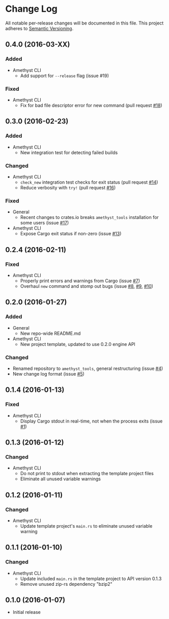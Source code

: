 # Change Log

All notable per-release changes will be documented in this file. This project
adheres to [Semantic Versioning][sv].

[sv]: http://semver.org/

## 0.4.0 (2016-03-XX)

### Added
* Amethyst CLI
  * Add support for `--release` flag (issue #19)

### Fixed
* Amethyst CLI
  * Fix for bad file descriptor error for new command (pull request [#18])

[#18]: https://github.com/amethyst/tools/issues/18
[#19]: https://github.com/amethyst/tools/issues/19

## 0.3.0 (2016-02-23)

### Added
* Amethyst CLI
  * New integration test for detecting failed builds

### Changed
* Amethyst CLI
  * `check_new` integration test checks for exit status (pull request [#14])
  * Reduce verbosity with `try!` (pull request [#16])

[#14]: https://github.com/amethyst/tools/issues/14
[#16]: https://github.com/amethyst/tools/issues/16

### Fixed
* General
  * Recent changes to crates.io breaks `amethyst_tools` installation for some
    users (issue [#17])
* Amethyst CLI
  * Expose Cargo exit status if non-zero (issue [#13])

[#13]: https://github.com/amethyst/tools/issues/13
[#17]: https://github.com/amethyst/tools/issues/17

## 0.2.4 (2016-02-11)

### Fixed
* Amethyst CLI
  * Properly print errors and warnings from Cargo (issue [#7])
  * Overhaul `new` command and stomp out bugs (issue [#8], [#9], [#10])

[#7]: https://github.com/amethyst/tools/issues/7
[#8]: https://github.com/amethyst/tools/issues/8
[#9]: https://github.com/amethyst/tools/issues/9
[#10]: https://github.com/amethyst/tools/issues/10

## 0.2.0 (2016-01-27)

### Added
* General
  * New repo-wide README.md
* Amethyst CLI
  * New project template, updated to use 0.2.0 engine API

### Changed
* Renamed repository to `amethyst_tools`, general restructuring (issue [#4])
* New change log format (issue [#5])

[#4]: https://github.com/amethyst/tools/issues/4
[#5]: https://github.com/amethyst/tools/issues/5

## 0.1.4 (2016-01-13)

### Fixed
* Amethyst CLI
  * Display Cargo stdout in real-time, not when the process exits (issue [#1])

[#1]: https://github.com/amethyst/tools/issues/1

## 0.1.3 (2016-01-12)

### Changed
* Amethyst CLI
  * Do not print to stdout when extracting the template project files
  * Eliminate all unused variable warnings

## 0.1.2 (2016-01-11)

### Changed
* Amethyst CLI
  * Update template project's `main.rs` to eliminate unused variable warning

## 0.1.1 (2016-01-10)

### Changed
* Amethyst CLI
  * Update included `main.rs` in the template project to API version 0.1.3
  * Remove unused zip-rs dependency "bzip2"

## 0.1.0 (2016-01-07)

* Initial release
